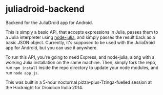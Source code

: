 juliadroid-backend
==================

Backend for the JuliaDroid app for Android.

This is simply a basic API, that accepts expressions in Julia, passes them to a Julia interpreter using [node-julia](http://node-julia.readme.io/), and simply passes the result back as a basic JSON object. Currently, it's supposed to be used with the JuliaDroid app for Android, but you can use it anywhere.

To run this API, you're going to need Express, and node-julia, along with a working Julia installation on the same machine. Then, simply fork the repo, run ```npm install``` inside the repo directory to update your node modules, and run ```node app.js```.

This was built in a 5-hour nocturnal pizza-plus-Tzinga-fuelled session at the Hacknight for Droidcon India 2014.